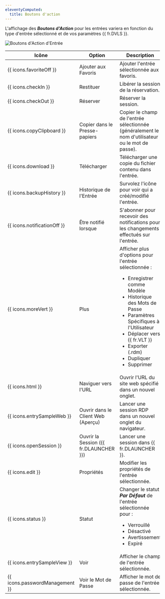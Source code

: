 ```yaml
---
eleventyComputed:
  title: Boutons d'action
---
```

L'affichage des ***Boutons d'Action*** pour les entrées variera en fonction du type d'entrée sélectionné et de vos paramètres {{ fr.DVLS }}.

![Boutons d'Action d'Entrée](https://cdnweb.devolutions.net/docs/docs_en_server_ServerOp8025.png)

| Icône                           | Option                            | Description                                                                                                                                                                                                                   |
|--------------------------------|-----------------------------------|-------------------------------------------------------------------------------------------------------------------------------------------------------------------------------------------------------------------------------|
| {{ icons.favoriteOff }}        | Ajouter aux Favoris               | Ajouter l'entrée sélectionnée aux favoris.                                                                                                                                                                                    |
| {{ icons.checkIn }}            | Restituer                         | Libérer la session de la réservation.                                                                                                                                                                                         |
| {{ icons.checkOut }}           | Réserver                          | Réserver la session.                                                                                                                                                                                                           |
| {{ icons.copyClipboard }}      | Copier dans le Presse-papiers     | Copier le champ de l'entrée sélectionnée (généralement le nom d'utilisateur ou le mot de passe).                                                                                                                               |
| {{ icons.download }}           | Télécharger                       | Télécharger une copie du fichier contenu dans l'entrée.                                                                                                                                                                        |
| {{ icons.backupHistory }}      | Historique de l'Entrée            | Survolez l'icône pour voir qui a créé/modifié l'entrée.                                                                                                                                                                        |
| {{ icons.notificationOff }}    | Être notifié lorsque              | S'abonner pour recevoir des notifications pour les changements effectués sur l'entrée.                                                                                                                                         |
| {{ icons.moreVert }}           | Plus                              | Afficher plus d'options pour l'entrée sélectionnée : <br> <ul><li>Enregistrer comme Modèle</li><li>Historique des Mots de Passe</li><li>Paramètres Spécifiques à l'Utilisateur</li><li>Déplacer vers {{ fr.VLT }}</li><li>Exporter (.rdm)</li><li>Dupliquer</li><li>Supprimer</li></ul> |
| {{ icons.html }}               | Naviguer vers l'URL               | Ouvrir l'URL du site web spécifié dans un nouvel onglet.                                                                                                                                                                       |
| {{ icons.entrySampleWeb }}     | Ouvrir dans le Client Web (Aperçu)| Lancer une session RDP dans un nouvel onglet du navigateur.                                                                                                                                                                    |
| {{ icons.openSession }}        | Ouvrir la Session ({{ fr.DLAUNCHER }}) | Lancer une session dans {{ fr.DLAUNCHER }}.                                                                                                                                                                                    |
| {{ icons.edit }}               | Propriétés                        | Modifier les propriétés de l'entrée sélectionnée.                                                                                                                                                                              |
| {{ icons.status }}             | Statut                            | Changer le statut ***Par Défaut*** de l'entrée sélectionnée pour : <br><ul><li>Verrouillé</li><li>Désactivé</li><li>Avertissement</li><li>Expiré</li></ul>                                                                     |
| {{ icons.entrySampleView }}    | Voir                              | Afficher le champ de l'entrée sélectionnée.                                                                                                                                                                                    |
| {{ icons.passwordManagement }} | Voir le Mot de Passe              | Afficher le mot de passe de l'entrée sélectionnée.                                                                                                                                                                             |
